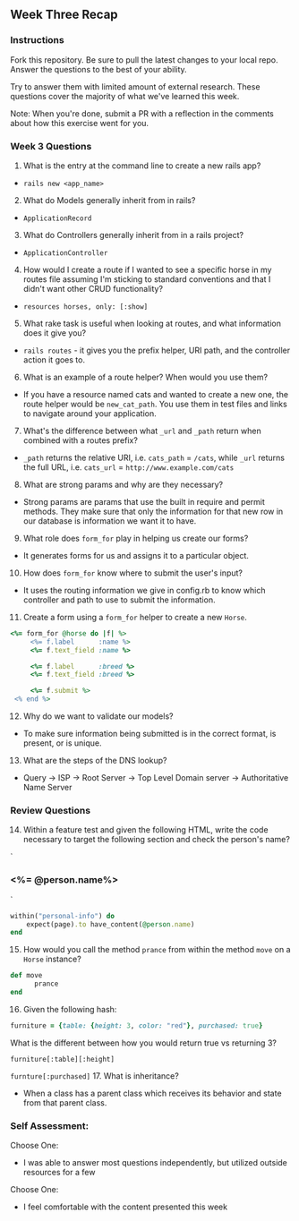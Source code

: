 ## Week Three Recap

### Instructions
Fork this repository. Be sure to pull the latest changes to your local repo. Answer the questions to the best of your ability.

Try to answer them with limited amount of external research. These questions cover the majority of what we've learned this week.

Note: When you're done, submit a PR with a reflection in the comments about how this exercise went for you.

### Week 3 Questions

1. What is the entry at the command line to create a new rails app?
 - `rails new <app_name>`
2. What do Models generally inherit from in rails?
 - `ApplicationRecord`
3. What do Controllers generally inherit from in a rails project?
 - `ApplicationController`
4. How would I create a route if I wanted to see a specific horse in my routes file assuming I'm sticking to standard conventions and that I didn't want other CRUD functionality?
 - `resources horses, only: [:show]`
5. What rake task is useful when looking at routes, and what information does it give you?
 - `rails routes` - it gives you the prefix helper, URI path, and the controller action it goes to.
6. What is an example of a route helper? When would you use them?
 - If you have a resource named cats and wanted to create a new one, the route helper would be `new_cat_path`. You use them in test files and links to navigate around your application.
7. What's the difference between what `_url` and `_path` return when combined with a routes prefix?
 - `_path` returns the relative URI, i.e. `cats_path` = `/cats`, while `_url` returns the full URL, i.e. `cats_url` = `http://www.example.com/cats`
8. What are strong params and why are they necessary?
 - Strong params are params that use the built in require and permit methods. They make sure that only the information for that new row in our database is information we want it to have.
9. What role does `form_for` play in helping us create our forms?
 - It generates forms for us and assigns it to a particular object.
10. How does `form_for` know where to submit the user's input?
 - It uses the routing information we give in config.rb to know which controller and path to use to submit the information.
11. Create a form using a `form_for` helper to create a new `Horse`.
 ```ruby
 <%= form_for @horse do |f| %>
      <%= f.label      :name %>
      <%= f.text_field :name %>

      <%= f.label      :breed %>
      <%= f.text_field :breed %>

      <%= f.submit %>
  <% end %>
  ```

12. Why do we want to validate our models?
  - To make sure information being submitted is in the correct format, is present, or is unique.
13. What are the steps of the DNS lookup?
 - Query -> ISP -> Root Server -> Top Level Domain server -> Authoritative Name Server

### Review Questions
14. Within a feature test and given the following HTML, write the code necessary to target the following section and check the person's name?

  `<section id="personal-info">
    <h3><%= @person.name%></h3>
   </section>
  `

  ```ruby
  within("personal-info") do
      expect(page).to have_content(@person.name)
  end
  ```

15. How would you call the method `prance` from within the method `move` on a `Horse` instance?
``` ruby
def move
      prance
end
```
16. Given the following hash:

```ruby
furniture = {table: {height: 3, color: "red"}, purchased: true}
```

What is the different between how you would return true vs returning 3?

`furniture[:table][:height]`

`furnture[:purchased]`
17. What is inheritance?
 - When a class has a parent class which receives its behavior and state from that parent class.

### Self Assessment:
Choose One:
* I was able to answer most questions independently, but utilized outside resources for a few

Choose One:
* I feel comfortable with the content presented this week
